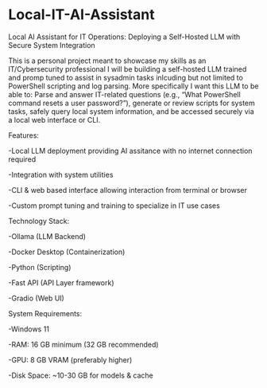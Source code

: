 # Local-IT-AI-Assistant
Local AI Assistant for IT Operations: Deploying a Self-Hosted LLM with Secure System Integration

This is a personal project meant to showcase my skills as an IT/Cybersecurity professional I will be building a self-hosted LLM trained and promp tuned to assist in sysadmin tasks inlcuding but not limited to PowerShell scripting and log parsing. More specifically I want this LLM to be able to: Parse and answer IT-related questions (e.g., “What PowerShell command resets a user password?”), generate or review scripts for system tasks, safely query local system information, and be accessed securely via a local web interface or CLI.


Features:

-Local LLM deployment providing AI assitance with no internet connection required

-Integration with system utilities

-CLI & web based interface allowing interaction from terminal or browser

-Custom prompt tuning and training to specialize in IT use cases


Technology Stack:

-Ollama (LLM Backend)

-Docker Desktop (Containerization)

-Python (Scripting)

-Fast API (API Layer framework)

-Gradio (Web UI)


System Requirements:

-Windows 11

-RAM: 16 GB minimum (32 GB recommended)

-GPU: 8 GB VRAM (preferably higher)

-Disk Space: ~10-30 GB for models & cache
